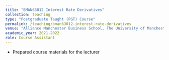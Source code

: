 ```yaml
---
title: "BMAN63012 Interest Rate Derivatives"
collection: teaching
type: "Postgraduate Taught (PGT) Course"
permalink: /teaching/bman63012-interest-rate-derivatives
venue: "Alliance Manchester Business School, The University of Manchester"
academic_year: 2021-2022
role: Course Assistant
---
```


* Prepared course materials for the lecturer